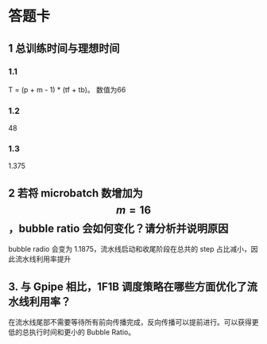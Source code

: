 # 答题卡

## 1 总训练时间与理想时间

### 1.1
T = (p + m - 1) * (tf + tb)。
数值为66

### 1.2
48

### 1.3
1.375

## 2 若将 microbatch 数增加为 $$m = 16$$，bubble ratio 会如何变化？请分析并说明原因
bubble radio 会变为 1.1875，流水线启动和收尾阶段在总共的 step 占比减小，因此流水线利用率提升

## 3. 与 Gpipe 相比，1F1B 调度策略在哪些方面优化了流水线利用率？
在流水线尾部不需要等待所有前向传播完成，反向传播可以提前进行。可以获得更低的总执行时间和更小的 Bubble Ratio。
